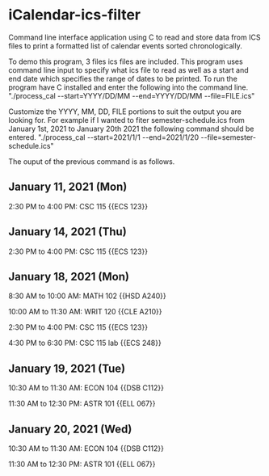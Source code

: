 # iCalendar-ics-filter
Command line interface application using C to read and store data from ICS files to print a formatted list of calendar events sorted chronologically.

To demo this program, 3 files ics files are included. This program uses command line input to specify what ics file to read as well as a start and end date which specifies the range of dates to be printed. To run the program have C installed and enter the following into the command line.
"./process_cal --start=YYYY/DD/MM --end=YYYY/DD/MM --file=FILE.ics"

Customize the YYYY, MM, DD, FILE portions to suit the output you are looking for.
For example if I wanted to fiter semester-schedule.ics from January 1st, 2021 to January 20th 2021 the following command should be entered.
"./process_cal --start=2021/1/1 --end=2021/1/20 --file=semester-schedule.ics"

The ouput of the previous command is as follows.

January 11, 2021 (Mon)
----------------------
 2:30 PM to  4:00 PM: CSC 115 {{ECS 123}}

January 14, 2021 (Thu)
----------------------
 2:30 PM to  4:00 PM: CSC 115 {{ECS 123}}

January 18, 2021 (Mon)
----------------------
 8:30 AM to 10:00 AM: MATH 102 {{HSD A240}}
 
10:00 AM to 11:30 AM: WRIT 120 {{CLE A210}}

 2:30 PM to  4:00 PM: CSC 115 {{ECS 123}}
 
 4:30 PM to  6:30 PM: CSC 115 lab {{ECS 248}}

January 19, 2021 (Tue)
----------------------
10:30 AM to 11:30 AM: ECON 104 {{DSB C112}}

11:30 AM to 12:30 PM: ASTR 101 {{ELL 067}}

January 20, 2021 (Wed)
----------------------
10:30 AM to 11:30 AM: ECON 104 {{DSB C112}}

11:30 AM to 12:30 PM: ASTR 101 {{ELL 067}}
